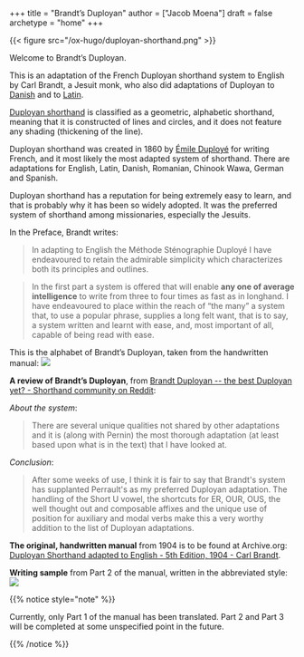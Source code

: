 +++
title = "Brandt’s Duployan"
author = ["Jacob Moena"]
draft = false
archetype = "home"
+++

{{< figure src="/ox-hugo/duployan-shorthand.png" >}}

Welcome to Brandt’s Duployan.

This is an adaptation of the French Duployan shorthand system to English by Carl Brandt, a Jesuit monk, who also did adaptations of Duployan to [Danish](https://archive.org/details/brandt-danish) and to [Latin](https://archive.org/details/brandt-latin/).

[Duployan shorthand](https://en.wikipedia.org/wiki/Duployan_shorthand) is classified as a geometric, alphabetic shorthand, meaning that it is constructed of lines and circles, and it does not feature any shading (thickening of the line).

Duployan shorthand was created in 1860 by [Émile Duployé](https://en.wikipedia.org/wiki/%C3%89mile_Duploy%C3%A9) for writing French, and it most likely the most adapted system of shorthand. There are adaptations for English, Latin, Danish, Romanian, Chinook Wawa, German and Spanish.

Duployan shorthand has a reputation for being extremely easy to learn, and that is probably why it has been so widely adopted. It was the preferred system of shorthand among missionaries, especially the Jesuits.

In the Preface, Brandt writes:

> In adapting to English the Méthode Sténographie Duployé I have endeavoured to retain the admirable simplicity which characterizes both its principles and outlines.

<!--quoteend-->

> In the first part a system is offered that will enable **any one of average intelligence** to write from three to four times as fast as in longhand. I have endeavoured to place within the reach of “the many” a system that, to use a popular phrase, supplies a long felt want, that is to say, a system written and learnt with ease, and, most important of all, capable of being read with ease.

This is the alphabet of Brandt’s Duployan, taken from the handwritten manual:
![](/images/alphabet.png)

**A review of Brandt’s Duployan**, from [Brandt Duployan -- the best Duployan yet? - Shorthand community on Reddit](https://www.reddit.com/r/shorthand/comments/ed5vs1/brandt_duployan_the_best_duployan_yet/):

_About the system_:

> There are several unique qualities not shared by other adaptations and it is (along with Pernin) the most thorough adaptation (at least based upon what is in the text) that I have looked at.

_Conclusion_:

> After some weeks of use, I think it is fair to say that Brandt's system has supplanted Perrault's as my preferred Duployan adaptation. The handling of the Short U vowel, the shortcuts for ER, OUR, OUS, the well thought out and composable affixes and the unique use of position for auxiliary and modal verbs make this a very worthy addition to the list of Duployan adaptations.

**The original, handwritten manual** from 1904 is to be found at Archive.org: [Duployan Shorthand adapted to English - 5th Edition, 1904 - Carl Brandt](https://archive.org/details/brandt5thedn).

**Writing sample** from Part 2 of the manual, written in the abbreviated style:
![](/images/psalm-abbrev.png)

{{% notice style="note" %}}

Currently, only Part 1 of the manual has been translated. Part 2 and Part 3 will be completed at some unspecified point in the future.

{{% /notice %}}
